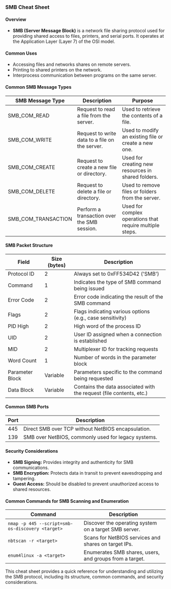 ### SMB Cheat Sheet

#### Overview

- **SMB (Server Message Block)** is a network file sharing protocol used for providing shared access to files, printers, and serial ports. It operates at the Application Layer (Layer 7) of the OSI model.

#### Common Uses

- Accessing files and networks shares on remote servers.
- Printing to shared printers on the network.
- Interprocess communication between programs on the same server.

#### Common SMB Message Types

| SMB Message Type        | Description                                         | Purpose                                        |
|-------------------------|-----------------------------------------------------|------------------------------------------------|
| SMB_COM_READ            | Request to read a file from the server.            | Used to retrieve the contents of a file.      |
| SMB_COM_WRITE           | Request to write data to a file on the server.     | Used to modify an existing file or create a new one. |
| SMB_COM_CREATE          | Request to create a new file or directory.         | Used for creating new resources in shared folders. |
| SMB_COM_DELETE          | Request to delete a file or directory.              | Used to remove files or folders from the server. |
| SMB_COM_TRANSACTION      | Perform a transaction over the SMB session.        | Used for complex operations that require multiple steps. |

#### SMB Packet Structure

| Field                     | Size (bytes) | Description                                                   |
|---------------------------|--------------|---------------------------------------------------------------|
| Protocol ID               | 2            | Always set to 0xFF534D42 ('SMB')                             |
| Command                   | 1            | Indicates the type of SMB command being issued               |
| Error Code                | 2            | Error code indicating the result of the SMB command          |
| Flags                     | 2            | Flags indicating various options (e.g., case sensitivity)    |
| PID High                  | 2            | High word of the process ID                                   |
| UID                       | 2            | User ID assigned when a connection is established             |
| MID                       | 2            | Multiplexer ID for tracking requests                           |
| Word Count                | 1            | Number of words in the parameter block                        |
| Parameter Block           | Variable      | Parameters specific to the command being requested            |
| Data Block                | Variable      | Contains the data associated with the request (file contents, etc.) |

#### Common SMB Ports

| Port  | Description                                        |
|-------|----------------------------------------------------|
| 445   | Direct SMB over TCP without NetBIOS encapsulation. |
| 139   | SMB over NetBIOS, commonly used for legacy systems. |

#### Security Considerations

- **SMB Signing:** Provides integrity and authenticity for SMB communications.
- **SMB Encryption:** Protects data in transit to prevent eavesdropping and tampering.
- **Guest Access:** Should be disabled to prevent unauthorized access to shared resources.

#### Common Commands for SMB Scanning and Enumeration

| Command                                     | Description                                      |
|---------------------------------------------|--------------------------------------------------|
| `nmap -p 445 --script=smb-os-discovery <target>` | Discover the operating system on a target SMB server. |
| `nbtscan -r <target>`                       | Scans for NetBIOS services and shares on target IPs.  |
| `enum4linux -a <target>`                    | Enumerates SMB shares, users, and groups from a target. |

This cheat sheet provides a quick reference for understanding and utilizing the SMB protocol, including its structure, common commands, and security considerations.